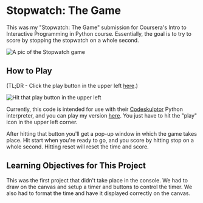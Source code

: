 # Stopwatch: The Game

This was my "Stopwatch: The Game" submission for Coursera's Intro to Interactive Programming in Python course. Essentially, the goal is to try to score by stopping the stopwatch on a whole second.

![A pic of the Stopwatch game](https://raw.githubusercontent.com/znalbert/rice_university_coursera_iipp/master/03_stopwatch/swtg.png)

## How to Play

(TL;DR - Click the play button in the upper left [here](http://www.codeskulptor.org/#user40_DdmW3XS8ca_1.py).)

![Hit that play button in the upper left](https://raw.githubusercontent.com/znalbert/rice_university_coursera_iipp/master/01_rock_paper_scissors_lizard_spock/rpsls-play-button.png)

Currently, this code is intended for use with their [Codeskulptor](http://www.codeskulptor.org/) Python interpreter, and you can play my version [here](http://www.codeskulptor.org/#user40_DdmW3XS8ca_1.py). You just have to hit the "play" icon in the upper left corner.

After hitting that button you'll get a pop-up window in which the game takes place. Hit start when you're ready to go, and you score by hitting stop on a whole second. Hitting reset will reset the time and score.

## Learning Objectives for This Project

This was the first project that didn't take place in the console. We had to draw on the canvas and setup a timer and buttons to control the timer. We also had to format the time and have it displayed correctly on the canvas.
